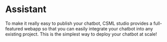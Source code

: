 # Assistant

To make it really easy to publish your chatbot, CSML studio provides a full-featured webapp so that you can easily integrate your chatbot into any existing project. This is the simplest way to deploy your chatbot at scale!
